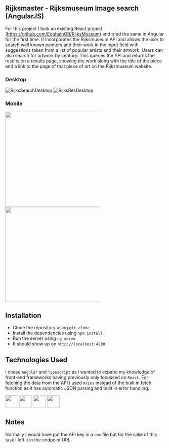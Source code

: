 ## Rijksmaster - Rijksmuseum Image search (AngularJS)

For this project I took an existing React project (https://github.com/EoghainOB/RijksMuseum) and tried the same in Angular for the first time. It incorporates the Rijksmuseum API and allows the user to search well known painters and their work in the input field with suggestions taken from a list of popular artists and their artwork. Users can also search for artwork by century. This queries the API and returns the results on a results page, showing the work along with the title of the piece and a link to the page of that piece of art on the Rijksmuseum website.

### Desktop
![RijksSearchDesktop](https://github.com/EoghainOB/RijksMuseum/assets/110406695/f1b2d2b6-57b7-4dc6-8631-dc9175bab1ca)
![RijksResDesktop](https://github.com/EoghainOB/RijksMuseum/assets/110406695/efb832b1-4139-499a-9a2d-3d4f7b134eb6)

### Mobile
<img width="300" src="https://github.com/EoghainOB/RijksMuseum/assets/110406695/92a891a7-cb2b-4192-a462-ceff8837ab30">
<img width="300" src="https://github.com/EoghainOB/RijksMuseum/assets/110406695/8f493864-7d7c-4f8a-971a-8f1d36c4d9ab">

## Installation
- Clone the repository using `git clone`
- Install the dependencies using `npm install`
- Run the server using `ng serve`
- It should show up on `http://localhost:4200`

## Technologies Used
I chose `Angular` and `Typescript` as I wanted to expand my knowledge of front-end frameworks having previously only focussed on `React`. For fetching the data from the API I used `Axios` instead of the built in fetch function as it has automatic JSON parsing and built in error handling.

<div>
    <img height=40 src="https://cdn.jsdelivr.net/gh/devicons/devicon/icons/javascript/javascript-original.svg"/>
    <img height=40 src="https://cdn.jsdelivr.net/gh/devicons/devicon/icons/typescript/typescript-original.svg"/>
    <img height=40 src="https://cdn.jsdelivr.net/gh/devicons/devicon/icons/nodejs/nodejs-original.svg" />
    <img height=40 src="https://cdn.jsdelivr.net/gh/devicons/devicon/icons/angularjs/angularjs-original.svg" />
</div>

## Notes
Normally I would have put the API key in a `env` file but for the sake of this task I left it in the endpoint URL
